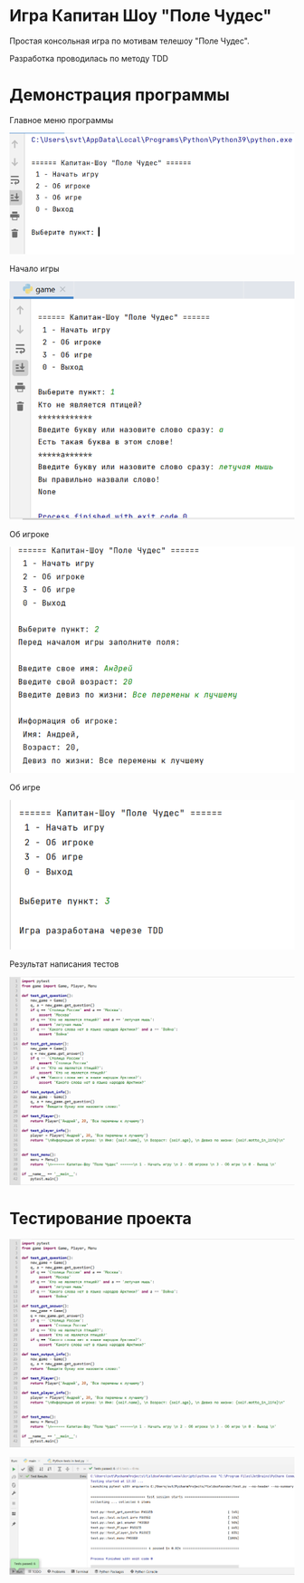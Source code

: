 <h1>Игра Капитан Шоу "Поле Чудес"</h1>
<p>Простая консольная игра по мотивам телешоу "Поле Чудес".</p>
<p>Разработка проводилась по методу TDD</p>

<h1>Демонстрация программы</h1>
<p>Главное меню программы</p>
<p><img src='https://github.com/tosvt/TIVPO/blob/main/%D0%9F%D1%80%D0%B0%D0%BA%D1%82%D0%B8%D1%87%D0%B5%D1%81%D0%BA%D0%B0%D1%8F%20%D1%80%D0%B0%D0%B1%D0%BE%D1%82%D0%B0%203/imgs/1.png'></p>
<p>Начало игры</p>
<p><img src='https://github.com/tosvt/TIVPO/blob/main/%D0%9F%D1%80%D0%B0%D0%BA%D1%82%D0%B8%D1%87%D0%B5%D1%81%D0%BA%D0%B0%D1%8F%20%D1%80%D0%B0%D0%B1%D0%BE%D1%82%D0%B0%203/imgs/2.png'></p>

<p>Об игроке</p>
<p><img src='https://github.com/tosvt/TIVPO/blob/main/%D0%9F%D1%80%D0%B0%D0%BA%D1%82%D0%B8%D1%87%D0%B5%D1%81%D0%BA%D0%B0%D1%8F%20%D1%80%D0%B0%D0%B1%D0%BE%D1%82%D0%B0%203/imgs/3.png'></p>

<p>Об игре</p>
<p><img src='https://github.com/tosvt/TIVPO/blob/main/%D0%9F%D1%80%D0%B0%D0%BA%D1%82%D0%B8%D1%87%D0%B5%D1%81%D0%BA%D0%B0%D1%8F%20%D1%80%D0%B0%D0%B1%D0%BE%D1%82%D0%B0%203/imgs/4.png'></p>

<p>Результат написания тестов</p>
<p><img src='https://github.com/tosvt/TIVPO/blob/main/%D0%9F%D1%80%D0%B0%D0%BA%D1%82%D0%B8%D1%87%D0%B5%D1%81%D0%BA%D0%B0%D1%8F%20%D1%80%D0%B0%D0%B1%D0%BE%D1%82%D0%B0%203/imgs/unittest.png
'></p>

<h1>Тестирование проекта</h1>
<p align='center'><img src='https://github.com/tosvt/TIVPO/blob/main/%D0%9F%D1%80%D0%B0%D0%BA%D1%82%D0%B8%D1%87%D0%B5%D1%81%D0%BA%D0%B0%D1%8F%20%D1%80%D0%B0%D0%B1%D0%BE%D1%82%D0%B0%203/imgs/unittest.png'></p>

<p><img src='https://github.com/tosvt/TIVPO/blob/main/%D0%9F%D1%80%D0%B0%D0%BA%D1%82%D0%B8%D1%87%D0%B5%D1%81%D0%BA%D0%B0%D1%8F%20%D1%80%D0%B0%D0%B1%D0%BE%D1%82%D0%B0%203/imgs/%D0%B8%D1%82%D0%BE%D0%B3_%D1%82%D0%B5%D1%81%D1%82%D0%B8%D1%80%D0%BE%D0%B2%D0%B0%D0%BD%D0%B8%D0%B5.png'></p>
